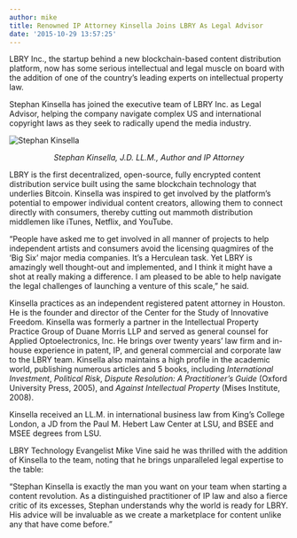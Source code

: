 ```yaml
---
author: mike
title: Renowned IP Attorney Kinsella Joins LBRY As Legal Advisor
date: '2015-10-29 13:57:25'
---
```


LBRY Inc., the startup behind a new blockchain-based content distribution platform, now has some serious intellectual and legal muscle on board with the addition of one of the country’s leading experts on intellectual property law.

Stephan Kinsella has joined the executive team of LBRY Inc. as Legal Advisor, helping the company navigate complex US and international copyright laws as they seek to radically upend the media industry.

![Stephan Kinsella](http://i.imgur.com/oKoXXO2.jpg?1)

*<p style="text-align: center;">Stephan Kinsella, J.D. LL.M., Author and IP Attorney</p>*

LBRY is the first decentralized, open-source, fully encrypted content distribution service built using the same blockchain technology that underlies Bitcoin. Kinsella was inspired to get involved by the platform’s potential to empower individual content creators, allowing them to connect directly with consumers, thereby cutting out mammoth distribution middlemen like iTunes, Netflix, and YouTube.

“People have asked me to get involved in all manner of projects to help independent artists and consumers avoid the licensing quagmires of the ‘Big Six’ major media companies. It’s a Herculean task. Yet LBRY is amazingly well thought-out and implemented, and I think it might have a shot at really making a difference. I am pleased to be able to help navigate the legal challenges of launching a venture of this scale,” he said.

Kinsella practices as an independent registered patent attorney in Houston. He is the founder and director of the Center for the Study of Innovative Freedom. Kinsella was formerly a partner in the Intellectual Property Practice Group of Duane Morris LLP and served as general counsel for Applied Optoelectronics, Inc. He brings over twenty years’ law firm and in-house experience in patent, IP, and general commercial and corporate law to the LBRY team. Kinsella also maintains a high profile in the academic world, publishing numerous articles and 5 books, including *International Investment*, *Political Risk*, *Dispute Resolution: A Practitioner’s Guide* (Oxford University Press, 2005), and *Against Intellectual Property* (Mises Institute, 2008).

Kinsella received an LL.M. in international business law from King’s College London, a JD from the Paul M. Hebert Law Center at LSU, and BSEE and MSEE degrees from LSU.

LBRY Technology Evangelist Mike Vine said he was thrilled with the addition of Kinsella to the team, noting that he brings unparalleled legal expertise to the table:

“Stephan Kinsella is exactly the man you want on your team when starting a content revolution. As a distinguished practitioner of IP law and also a fierce critic of its excesses, Stephan understands why the world is ready for LBRY. His advice will be invaluable as we create a marketplace for content unlike any that have come before.”